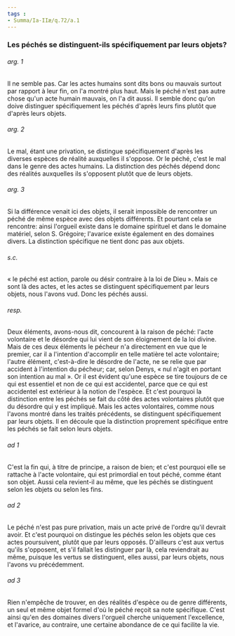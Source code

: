 ```yaml
---
tags : 
- Summa/Ia-IIæ/q.72/a.1
---
```


### Les péchés se distinguent-ils spécifiquement par leurs objets?

###### arg. 1
Il ne semble pas. Car les actes humains sont dits bons ou mauvais surtout par rapport à leur fin, on l'a montré plus haut. Mais le péché n'est pas autre chose qu'un acte humain mauvais, on l'a dit aussi. Il semble donc qu'on doive distinguer spécifiquement les péchés d'après leurs fins plutôt que d'après leurs objets. 

###### arg. 2
Le mal, étant une privation, se distingue spécifiquement d'après les diverses espèces de réalité auxquelles il s'oppose. Or le péché, c'est le mal dans le genre des actes humains. La distinction des péchés dépend donc des réalités auxquelles ils s'opposent plutôt que de leurs objets. 

###### arg. 3
Si la différence venait ici des objets, il serait impossible de rencontrer un péché de même espèce avec des objets différents. Et pourtant cela se rencontre: ainsi l'orgueil existe dans le domaine spirituel et dans le domaine matériel, selon S. Grégoire; l'avarice existe également en des domaines divers. La distinction spécifique ne tient donc pas aux objets. 

###### s.c.
« le péché est action, parole ou désir contraire à la loi de Dieu ». Mais ce sont là des actes, et les actes se distinguent spécifiquement par leurs objets, nous l'avons vud. Donc les péchés aussi. 

###### resp.
Deux éléments, avons-nous dit, concourent à la raison de péché: l'acte volontaire et le désordre qui lui vient de son éloignement de la loi divine. Mais de ces deux éléments le pécheur n'a directement en vue que le premier, car il a l'intention d'accomplir en telle matière tel acte volontaire; l'autre élément, c'est-à-dire le désordre de l'acte, ne se relie que par accident à l'intention du pécheur; car, selon Denys, « nul n'agit en portant son intention au mal ». Or il est évident qu'une espèce se tire toujours de ce qui est essentiel et non de ce qui est accidentel, parce que ce qui est accidentel est extérieur à la notion de l'espèce. Et c'est pourquoi la distinction entre les péchés se fait du côté des actes volontaires plutôt que du désordre qui y est impliqué. Mais les actes volontaires, comme nous l'avons montré dans les traités précédents, se distinguent spécifiquement par leurs objets. Il en découle que la distinction proprement spécifique entre les péchés se fait selon leurs objets. 

###### ad 1
C'est la fin qui, à titre de principe, a raison de bien; et c'est pourquoi elle se rattache à l'acte volontaire, qui est primordial en tout péché, comme étant son objet. Aussi cela revient-il au même, que les péchés se distinguent selon les objets ou selon les fins. 

###### ad 2
Le péché n'est pas pure privation, mais un acte privé de l'ordre qu'il devrait avoir. Et c'est pourquoi on distingue les péchés selon les objets que ces actes poursuivent, plutôt que par leurs opposés. D'ailleurs c'est aux vertus qu'ils s'opposent, et s'il fallait les distinguer par là, cela reviendrait au même, puisque les vertus se distinguent, elles aussi, par leurs objets, nous l'avons vu précédemment. 

###### ad 3
Rien n'empêche de trouver, en des réalités d'espèce ou de genre différents, un seul et même objet formel d'où le péché reçoit sa note spécifique. C'est ainsi qu'en des domaines divers l'orgueil cherche uniquement l'excellence, et l'avarice, au contraire, une certaine abondance de ce qui facilite la vie. 

